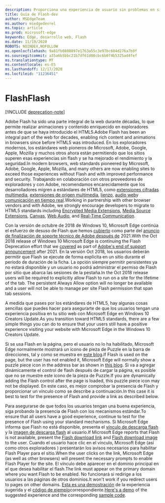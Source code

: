 ```yaml
---
description: Proporciona una experiencia de usuario sin problemas en sitios que requieren Adobe Flash.
title: Guía de Flash-dev
author: MSEdgeTeam
ms.author: msedgedevrel
ms.topic: article
ms.prod: microsoft-edge
keywords: Edge, desarrollo web, Flash
ms.date: 11/19/2020
ROBOTS: NOINDEX,NOFOLLOW
ms.openlocfilehash: 9a81fb0808897e1763a55c3e97bc604d276a7b9f
ms.sourcegitcommit: a35a6b5bbc21b7df61d08cbc6b074b5325ad4fef
ms.translationtype: MT
ms.contentlocale: es-ES
ms.lasthandoff: 12/17/2020
ms.locfileid: "11236451"
---
```

# <span data-ttu-id="dcc59-104">Flash</span><span class="sxs-lookup"><span data-stu-id="dcc59-104">Flash</span></span>  

[!INCLUDE [deprecation-note](../../includes/legacy-edge-note.md)]  

<span data-ttu-id="dcc59-105">Adobe Flash ha sido una parte integral de la web durante décadas, lo que permite realizar animaciones y contenido enriquecido en exploradores antes de que se haya introducido el HTML5.</span><span class="sxs-lookup"><span data-stu-id="dcc59-105">Adobe Flash has been an integral part of the web for decades, enabling rich content and animations in browsers since before HTML5 was introduced.</span></span>  <span data-ttu-id="dcc59-106">En los exploradores modernos, los estándares web pioneros de Microsoft, Adobe, Google, Apple, Mozilla y muchos otros ahora están permitiendo que los sitios superen esas experiencias sin flash y se ha mejorado el rendimiento y la seguridad.</span><span class="sxs-lookup"><span data-stu-id="dcc59-106">In modern browsers, web standards pioneered by Microsoft, Adobe, Google, Apple, Mozilla, and many others are now enabling sites to exceed those experiences without Flash and with improved performance and security.</span></span>  <span data-ttu-id="dcc59-107">Trabajando en colaboración con otros proveedores de exploradores y con Adobe, recomendamos encarecidamente que los desarrolladores migren a estándares de HTML5, como [extensiones cifradas multimedia](https://developer.microsoft.com/microsoft-edge/platform/status/encryptedmediaextensions), [extensiones de origen multimedia](https://developer.microsoft.com/microsoft-edge/platform/status/mediasourceextensions), [lienzo](https://developer.microsoft.com/microsoft-edge/platform/status/canvas), [audio web](https://developer.microsoft.com/microsoft-edge/platform/status/webaudioapi)y [comunicación en tiempo real](https://developer.microsoft.com/microsoft-edge/platform/status/webrtcobjectrtcapi).</span><span class="sxs-lookup"><span data-stu-id="dcc59-107">Working in partnership with other browser vendors and with Adobe, we strongly encourage developers to migrate to HTML5 standards including [Encrypted Media Extensions](https://developer.microsoft.com/microsoft-edge/platform/status/encryptedmediaextensions), [Media Source Extensions](https://developer.microsoft.com/microsoft-edge/platform/status/mediasourceextensions), [Canvas](https://developer.microsoft.com/microsoft-edge/platform/status/canvas), [Web Audio](https://developer.microsoft.com/microsoft-edge/platform/status/webaudioapi), and [Real-Time Communication](https://developer.microsoft.com/microsoft-edge/platform/status/webrtcobjectrtcapi).</span></span>  

<span data-ttu-id="dcc59-108">Con la versión de octubre de 2018 de Windows 10, Microsoft Edge continúa el esfuerzo de desuso de Flash que hemos [cubierto](https://blogs.windows.com/msedgedev/2017/07/25) como parte del [anuncio de finalización de soporte técnico de Adobe después de](https://theblog.adobe.com/adobe-flash-update) 2021.</span><span class="sxs-lookup"><span data-stu-id="dcc59-108">With the Oct 2018 release of Windows 10 Microsoft Edge is continuing the Flash Deprecation effort that we [covered](https://blogs.windows.com/msedgedev/2017/07/25) as part of [Adobe's end of support announcement](https://theblog.adobe.com/adobe-flash-update) after 2021.</span></span>  <span data-ttu-id="dcc59-109">En la versión Oct 2018, los usuarios deberán permitir que Flash se ejecute de forma explícita en un sitio durante el período de duración de la ficha.  La opción siempre permitir persistentes ya no estará disponible y un usuario no podrá administrar el permiso de Flash por sitio que abarca las sesiones de la pestaña.</span><span class="sxs-lookup"><span data-stu-id="dcc59-109">In the Oct 2018 release users will be required to explicitly allow Flash to run on a site for the lifetime of the tab.  The persistent Always Allow option will no longer be available and a user will not be able to manage per site Flash permission that span tab sessions.</span></span>  

<span data-ttu-id="dcc59-110">A medida que pases por los estándares de HTML5, hay algunas cosas sencillas que puedes hacer para asegurarte de que los usuarios tengan una experiencia positiva en tu sitio web con Microsoft Edge en Windows 10 Creators Update.</span><span class="sxs-lookup"><span data-stu-id="dcc59-110">As you transition toward HTML5 standards, there are a few simple things you can do to ensure that your users still have a positive experience visiting your website with Microsoft Edge in the Windows 10 Creators Update.</span></span>  

<span data-ttu-id="dcc59-111">Si se usa Flash en la página, pero el usuario no lo ha habilitado, Microsoft Edge normalmente mostrará un icono de pieza de Puzzle en la barra de direcciones, tal y como se muestra en [este blog](https://blogs.windows.com/msedgedev/2016/12/14).</span><span class="sxs-lookup"><span data-stu-id="dcc59-111">If Flash is used on the page, but the user has not enabled it, Microsoft Edge will normally show a puzzle piece icon in the address bar as shown in [this blog](https://blogs.windows.com/msedgedev/2016/12/14).</span></span>  <span data-ttu-id="dcc59-112">Si va a agregar dinámicamente el control de flash después de cargar la página, es posible que no se muestre este icono de la pieza de Puzzle.</span><span class="sxs-lookup"><span data-stu-id="dcc59-112">If you are dynamically adding the Flash control after the page is loaded, this puzzle piece icon may not be displayed.</span></span>  <span data-ttu-id="dcc59-113">En este caso, es mejor comprobar la presencia de Flash y proporcionar un vínculo como se describe a continuación.</span><span class="sxs-lookup"><span data-stu-id="dcc59-113">In this case it is best to test for the presence of Flash and provide a link as described below.</span></span>  

<span data-ttu-id="dcc59-114">Para asegurarse de que todos los usuarios tengan una buena experiencia, siga probando la presencia de Flash con los mecanismos estándar.</span><span class="sxs-lookup"><span data-stu-id="dcc59-114">To ensure that all users have a good experience, continue to test for the presence of Flash using your standard mechanisms.</span></span>  <span data-ttu-id="dcc59-115">Si Microsoft Edge informa que Flash no está disponible, presenta el [vínculo de descarga flash](http://get.adobe.com/flashplayer) y la [imagen de descarga flash](http://www.adobe.com/legal/permissions/icons-web-logos.html#flashplayer) al usuario.</span><span class="sxs-lookup"><span data-stu-id="dcc59-115">If Microsoft Edge reports that Flash is not available, present the [Flash download link](http://get.adobe.com/flashplayer) and [Flash download image](http://www.adobe.com/legal/permissions/icons-web-logos.html#flashplayer) to the user.</span></span>  <span data-ttu-id="dcc59-116">Cuando el usuario hace clic en el vínculo, Microsoft Edge \(así como otros exploradores \) presentarán los avisos necesarios para habilitar Flash Player para el sitio.</span><span class="sxs-lookup"><span data-stu-id="dcc59-116">When the user clicks on the link, Microsoft Edge \(as well as other browsers\) will present the necessary prompts to enable Flash Player for the site.</span></span>  <span data-ttu-id="dcc59-117">El vínculo debe aparecer en el dominio principal en el que desea habilitar el flash.</span><span class="sxs-lookup"><span data-stu-id="dcc59-117">The link must appear on the primary domain where you want Flash to be enabled.</span></span>  <span data-ttu-id="dcc59-118">No funcionará si redirige a los usuarios a las páginas de otros dominios.</span><span class="sxs-lookup"><span data-stu-id="dcc59-118">It won't work if you redirect users to pages on other domains.</span></span>  <span data-ttu-id="dcc59-119">[Esta es una demostración](https://microsoftedge.github.io/MicrosoftEdge-Documentation/flashclicktorun) de la experiencia sugerida y el [código de ejemplo](https://github.com/MicrosoftEdge/MicrosoftEdge-Documentation/tree/master/docs/flashclicktorun)correspondiente.</span><span class="sxs-lookup"><span data-stu-id="dcc59-119">[Here's a demo](https://microsoftedge.github.io/MicrosoftEdge-Documentation/flashclicktorun) of the suggested experience and the corresponding [sample code](https://github.com/MicrosoftEdge/MicrosoftEdge-Documentation/tree/master/docs/flashclicktorun).</span></span>  
